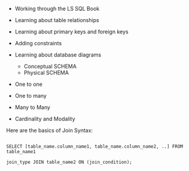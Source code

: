 - Working through the LS SQL Book
- Learning about table relationships
- Learning about primary keys and foreign keys
- Adding constraints
- Learning about database diagrams
  - Conceptual SCHEMA
  - Physical SCHEMA

- One to one
- One to many
- Many to Many

- Cardinality and Modality 


Here are the basics of Join Syntax:

```

SELECT [table_name.column_name1, table_name.column_name2, ..] FROM table_name1

join_type JOIN table_name2 ON (join_condition);

```
